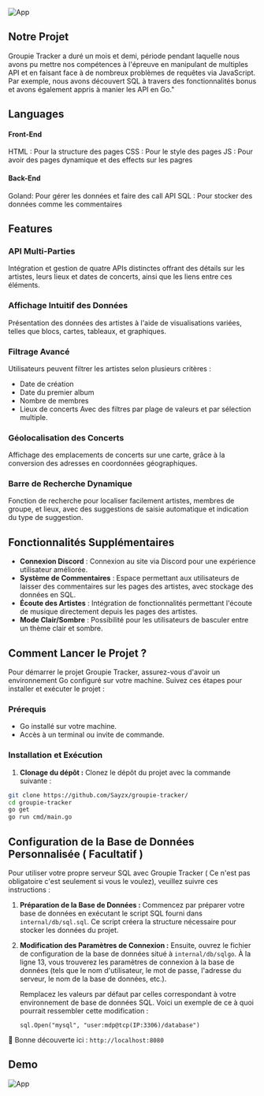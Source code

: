

![App](https://media.discordapp.net/attachments/1012749489402023956/1221826582797226154/Sans_titre-3.png?ex=6613fdad&is=660188ad&hm=6360f9c6dafbeb80b4772fe8c398c8ac044af0770935e3eeda58e6cbcb6400e0&=&format=webp&quality=lossless&width=1440&height=240)


## Notre Projet

Groupie Tracker a duré un mois et demi, période pendant laquelle nous avons pu mettre nos compétences à l'épreuve en manipulant de multiples API et en faisant face à de nombreux problèmes de requêtes via JavaScript. Par exemple, nous avons découvert SQL à travers des fonctionnalités bonus et avons également appris à manier les API en Go."

## Languages

#### Front-End

HTML : Pour la structure des pages 
CSS : Pour le style des pages 
JS : Pour avoir des pages dynamique et des effects sur les pagres

#### Back-End

Goland: Pour gérer les données et faire des call API
SQL : Pour stocker des données comme les commentaires 


## Features

### API Multi-Parties
Intégration et gestion de quatre APIs distinctes offrant des détails sur les artistes, leurs lieux et dates de concerts, ainsi que les liens entre ces éléments.

### Affichage Intuitif des Données
Présentation des données des artistes à l'aide de visualisations variées, telles que blocs, cartes, tableaux, et graphiques.

### Filtrage Avancé
Utilisateurs peuvent filtrer les artistes selon plusieurs critères :
- Date de création
- Date du premier album
- Nombre de membres
- Lieux de concerts
Avec des filtres par plage de valeurs et par sélection multiple.

### Géolocalisation des Concerts
Affichage des emplacements de concerts sur une carte, grâce à la conversion des adresses en coordonnées géographiques.

### Barre de Recherche Dynamique
Fonction de recherche pour localiser facilement artistes, membres de groupe, et lieux, avec des suggestions de saisie automatique et indication du type de suggestion.

## Fonctionnalités Supplémentaires

- **Connexion Discord** : Connexion au site via Discord pour une expérience utilisateur améliorée.
- **Système de Commentaires** : Espace permettant aux utilisateurs de laisser des commentaires sur les pages des artistes, avec stockage des données en SQL.
- **Écoute des Artistes** : Intégration de fonctionnalités permettant l'écoute de musique directement depuis les pages des artistes.
- **Mode Clair/Sombre** : Possibilité pour les utilisateurs de basculer entre un thème clair et sombre.



## Comment Lancer le Projet ?

Pour démarrer le projet Groupie Tracker, assurez-vous d'avoir un environnement Go configuré sur votre machine. Suivez ces étapes pour installer et exécuter le projet :

### Prérequis

- Go installé sur votre machine.
- Accès à un terminal ou invite de commande.

### Installation et Exécution

1. **Clonage du dépôt :** Clonez le dépôt du projet avec la commande suivante :

```bash
git clone https://github.com/Sayzx/groupie-tracker/
cd groupie-tracker
go get
go run cmd/main.go
```

## Configuration de la Base de Données Personnalisée ( Facultatif )

Pour utiliser votre propre serveur SQL avec Groupie Tracker ( Ce n'est pas obligatoire c'est seulement si vous le voulez), veuillez suivre ces instructions :

1. **Préparation de la Base de Données :** Commencez par préparer votre base de données en exécutant le script SQL fourni dans `internal/db/sql.sql`. Ce script créera la structure nécessaire pour stocker les données du projet.

2. **Modification des Paramètres de Connexion :** Ensuite, ouvrez le fichier de configuration de la base de données situé à `internal/db/sqlgo`. À la ligne 13, vous trouverez les paramètres de connexion à la base de données (tels que le nom d'utilisateur, le mot de passe, l'adresse du serveur, le nom de la base de données, etc.).

   Remplacez les valeurs par défaut par celles correspondant à votre environnement de base de données SQL. Voici un exemple de ce à quoi pourrait ressembler cette modification :
   
   `sql.Open("mysql", "user:mdp@tcp(IP:3306)/database")`

   


👏 Bonne découverte  ici : `http://localhost:8080`




## Demo





![App](https://media.discordapp.net/attachments/1012749489402023956/1221833480799785060/image.png?ex=6614041a&is=66018f1a&hm=ccbaec249252d1e8c35092b38294b5a1a11881895aa69268bf5be4206ed860d3&=&format=webp&quality=lossless&width=1305&height=662)

